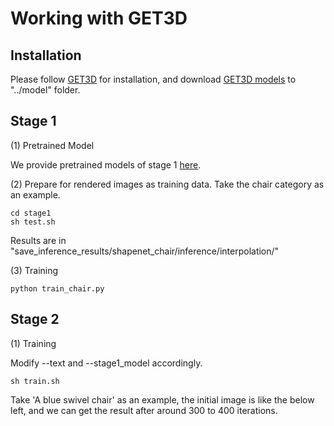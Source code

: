 # Working with GET3D

## Installation

Please follow [GET3D](https://github.com/nv-tlabs/GET3D) for installation, and download [GET3D models](https://drive.google.com/drive/folders/1oJ-FmyVYjIwBZKDAQ4N1EEcE9dJjumdW) to "../model" folder. 

## Stage 1

(1) Pretrained Model

We provide pretrained models of stage 1 [here](). 

(2) Prepare for rendered images as training data. Take the chair category as an example. 

```
cd stage1
sh test.sh
```

Results are in "save_inference_results/shapenet_chair/inference/interpolation/"

(3) Training

```
python train_chair.py
```

## Stage 2

(1) Training

Modify --text and --stage1_model accordingly. 

```
sh train.sh
```

Take 'A blue swivel chair' as an example, the initial image is like the below left, and we can get the result after around 300 to 400 iterations. 


